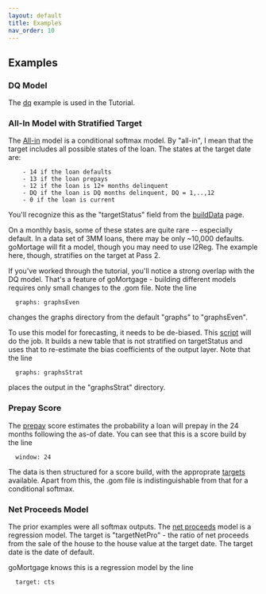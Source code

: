 ```yaml
---
layout: default
title: Examples
nav_order: 10
---
```


## Examples

### DQ Model
The 
[dq](https://github.com/invertedv/goMortgage/blob/master/scripts/dq.gom)
example is used in the Tutorial. 

### All-In Model with Stratified Target
The [All-in](https://github.com/invertedv/goMortgage/blob/master/scripts/allInEven.gom) model 
is a conditional softmax model. By "all-in", I mean that the target includes all possible states
of the loan. The states at the target date are:

        - 14 if the loan defaults
        - 13 if the loan prepays
        - 12 if the loan is 12+ months delinquent
        - DQ if the loan is DQ months delinquent, DQ = 1,..,12
        - 0 if the loan is current

You'll recognize this as the "targetStatus" field from the 
[buildData](https://invertedv.github.io/testGo/buildData.html#targets) page.

On a monthly basis, some of these states are quite rare -- especially default. In a data set of 
3MM loans, there may be only ~10,000 defaults. goMortage will fit a model, though you may
need to use l2Reg. The example here, though, stratifies on the target at Pass 2. 

If you've worked through the tutorial, you'll notice a strong overlap with the DQ model.
That's a feature of goMortgage - building different models requires only small changes to the .gom file.
Note the line

      graphs: graphsEven

changes the graphs directory from the default "graphs" to "graphsEven". 

To use this model for forecasting, it needs to be de-biased.  This 
[script](https://github.com/invertedv/goMortgage/blob/master/scripts/allInEvenStrat.gom)
will do the job.  It builds a new table that is not stratified on targetStatus and uses that
to re-estimate the bias coefficients of the output layer.
Note that the line

      graphs: graphsStrat

places the output in the "graphsStrat" directory.

### Prepay Score

The [prepay](https://github.com/invertedv/goMortgage/blob/master/scripts/prepayScore.gom) score
estimates the probability a loan will prepay in the 24 months following the as-of date.
You can see that this is a score build by the line

      window: 24

The data is then structured for a score build, with the approprate 
[targets]((https://invertedv.github.io/testGo/buildData.html#targets)) available.
Apart from this, the .gom file is indistinguishable from that for a conditional softmax.

### Net Proceeds Model

The prior examples were all softmax outputs. 
The [net proceeds](https://github.com/invertedv/goMortgage/blob/master/scripts/netPro.gom) model
is a regression model. 
The target is "targetNetPro" - the ratio of net proceeds from the sale of the house to the house
value at the target date.  The target date is the date of default.

goMortgage knows this is a regression model by the line

      target: cts


